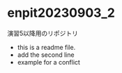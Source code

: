 # enpit20230903_2
演習5以降用のリポジトリ

- this is a readme file.
- add the second line
- example for a conflict
